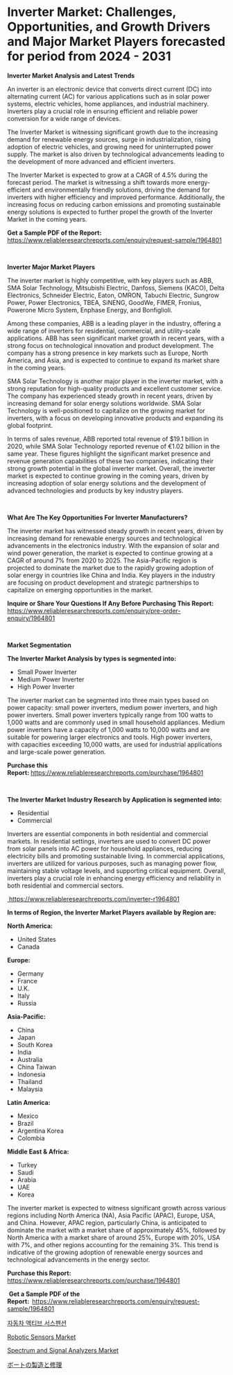 <p><h1>Inverter Market: Challenges, Opportunities, and Growth Drivers and Major Market Players forecasted for period from 2024 - 2031</h1></p><p><strong>Inverter Market Analysis and Latest Trends</strong></p>
<p><p>An inverter is an electronic device that converts direct current (DC) into alternating current (AC) for various applications such as in solar power systems, electric vehicles, home appliances, and industrial machinery. Inverters play a crucial role in ensuring efficient and reliable power conversion for a wide range of devices.</p><p>The Inverter Market is witnessing significant growth due to the increasing demand for renewable energy sources, surge in industrialization, rising adoption of electric vehicles, and growing need for uninterrupted power supply. The market is also driven by technological advancements leading to the development of more advanced and efficient inverters.</p><p>The Inverter Market is expected to grow at a CAGR of 4.5% during the forecast period. The market is witnessing a shift towards more energy-efficient and environmentally friendly solutions, driving the demand for inverters with higher efficiency and improved performance. Additionally, the increasing focus on reducing carbon emissions and promoting sustainable energy solutions is expected to further propel the growth of the Inverter Market in the coming years.</p></p>
<p><strong>Get a Sample PDF of the Report:&nbsp;</strong> <a href="https://www.reliableresearchreports.com/enquiry/request-sample/1964801">https://www.reliableresearchreports.com/enquiry/request-sample/1964801</a></p>
<p>&nbsp;</p>
<p><strong>Inverter Major Market Players</strong></p>
<p><p>The inverter market is highly competitive, with key players such as ABB, SMA Solar Technology, Mitsubishi Electric, Danfoss, Siemens (KACO), Delta Electronics, Schneider Electric, Eaton, OMRON, Tabuchi Electric, Sungrow Power, Power Electronics, TBEA, SiNENG, GoodWe, FIMER, Fronius, Powerone Micro System, Enphase Energy, and Bonfiglioli. </p><p>Among these companies, ABB is a leading player in the industry, offering a wide range of inverters for residential, commercial, and utility-scale applications. ABB has seen significant market growth in recent years, with a strong focus on technological innovation and product development. The company has a strong presence in key markets such as Europe, North America, and Asia, and is expected to continue to expand its market share in the coming years.</p><p>SMA Solar Technology is another major player in the inverter market, with a strong reputation for high-quality products and excellent customer service. The company has experienced steady growth in recent years, driven by increasing demand for solar energy solutions worldwide. SMA Solar Technology is well-positioned to capitalize on the growing market for inverters, with a focus on developing innovative products and expanding its global footprint.</p><p>In terms of sales revenue, ABB reported total revenue of $19.1 billion in 2020, while SMA Solar Technology reported revenue of €1.02 billion in the same year. These figures highlight the significant market presence and revenue generation capabilities of these two companies, indicating their strong growth potential in the global inverter market. Overall, the inverter market is expected to continue growing in the coming years, driven by increasing adoption of solar energy solutions and the development of advanced technologies and products by key industry players.</p></p>
<p>&nbsp;</p>
<p><strong>What Are The Key Opportunities For Inverter Manufacturers?</strong></p>
<p><p>The inverter market has witnessed steady growth in recent years, driven by increasing demand for renewable energy sources and technological advancements in the electronics industry. With the expansion of solar and wind power generation, the market is expected to continue growing at a CAGR of around 7% from 2020 to 2025. The Asia-Pacific region is projected to dominate the market due to the rapidly growing adoption of solar energy in countries like China and India. Key players in the industry are focusing on product development and strategic partnerships to capitalize on emerging opportunities in the market.</p></p>
<p><strong>Inquire or Share Your Questions If Any Before Purchasing This Report:</strong> <a href="https://www.reliableresearchreports.com/enquiry/pre-order-enquiry/1964801">https://www.reliableresearchreports.com/enquiry/pre-order-enquiry/1964801</a></p>
<p>&nbsp;</p>
<p><strong>Market Segmentation</strong></p>
<p><strong>The Inverter Market Analysis by types is segmented into:</strong></p>
<p><ul><li>Small Power Inverter</li><li>Medium Power Inverter</li><li>High Power Inverter</li></ul></p>
<p><p>The inverter market can be segmented into three main types based on power capacity: small power inverters, medium power inverters, and high power inverters. Small power inverters typically range from 100 watts to 1,000 watts and are commonly used in small household appliances. Medium power inverters have a capacity of 1,000 watts to 10,000 watts and are suitable for powering larger electronics and tools. High power inverters, with capacities exceeding 10,000 watts, are used for industrial applications and large-scale power generation.</p></p>
<p><strong>Purchase this Report:&nbsp;</strong><a href="https://www.reliableresearchreports.com/purchase/1964801">https://www.reliableresearchreports.com/purchase/1964801</a></p>
<p>&nbsp;</p>
<p><strong>The Inverter Market Industry Research by Application is segmented into:</strong></p>
<p><ul><li>Residential</li><li>Commercial</li></ul></p>
<p><p>Inverters are essential components in both residential and commercial markets. In residential settings, inverters are used to convert DC power from solar panels into AC power for household appliances, reducing electricity bills and promoting sustainable living. In commercial applications, inverters are utilized for various purposes, such as managing power flow, maintaining stable voltage levels, and supporting critical equipment. Overall, inverters play a crucial role in enhancing energy efficiency and reliability in both residential and commercial sectors.</p></p>
<p><a href="https://www.reliableresearchreports.com/inverter-r1964801">&nbsp;https://www.reliableresearchreports.com/inverter-r1964801</a></p>
<p><strong>In terms of Region, the Inverter Market Players available by Region are:</strong></p>
<p>
    <p> <strong> North America: </strong>
        <ul>
            <li>United States</li>
            <li>Canada</li>
        </ul>
        </p> 
    <p> <strong> Europe: </strong>
        <ul>
            <li>Germany</li>
            <li>France</li>
            <li>U.K.</li>
            <li>Italy</li>
            <li>Russia</li>
        </ul>
        </p> 
    <p> <strong> Asia-Pacific: </strong>
        <ul>
            <li>China</li>
            <li>Japan</li>
            <li>South Korea</li>
            <li>India</li>
            <li>Australia</li>
            <li>China Taiwan</li>
            <li>Indonesia</li>
            <li>Thailand</li>
            <li>Malaysia</li>
        </ul>
        </p> 
    <p> <strong> Latin America: </strong>
        <ul>
            <li>Mexico</li>
            <li>Brazil</li>
            <li>Argentina Korea</li>
            <li>Colombia</li>
        </ul>
        </p> 
    <p> <strong> Middle East & Africa: </strong>
        <ul>
            <li>Turkey</li>
            <li>Saudi</li>
            <li>Arabia</li>
            <li>UAE</li>
            <li>Korea</li>
        </ul>
    </p>
    </p>
<p><p>The inverter market is expected to witness significant growth across various regions including North America (NA), Asia Pacific (APAC), Europe, USA, and China. However, APAC region, particularly China, is anticipated to dominate the market with a market share of approximately 45%, followed by North America with a market share of around 25%, Europe with 20%, USA with 7%, and other regions accounting for the remaining 3%. This trend is indicative of the growing adoption of renewable energy sources and technological advancements in the energy sector.</p></p>
<p><strong>Purchase this Report: </strong><a href="https://www.reliableresearchreports.com/purchase/1964801">https://www.reliableresearchreports.com/purchase/1964801</a></p>
<p>&nbsp;<strong>Get a Sample PDF of the Report:&nbsp;&nbsp;</strong><a href="https://www.reliableresearchreports.com/enquiry/request-sample/1964801">https://www.reliableresearchreports.com/enquiry/request-sample/1964801</a></p>
<p><strong></strong></p>
<p><p><a href="https://github.com/LuckeyCorbin/Market-Research-Report-List-1/blob/main/5264684159002.md">자동차 액티브 서스펜션</a></p><p><a href="https://github.com/BryceTownsendr/Market-Research-Report-List-5/blob/main/robotic-sensors-market.md">Robotic Sensors Market</a></p><p><a href="https://github.com/mahnoor2003/Market-Research-Report-List-5/blob/main/spectrum-and-signal-analyzers-market.md">Spectrum and Signal Analyzers Market</a></p><p><a href="https://github.com/TerrellConn/Market-Research-Report-List-1/blob/main/7032623149261.md">ボートの製造と修理</a></p></p>